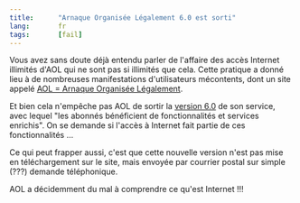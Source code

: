 ```yaml
--- 
title:      "Arnaque Organisée Légalement 6.0 est sorti" 
lang:       fr 
tags:       [fail]
---
```



Vous avez sans doute déjà entendu parler de l'affaire des accès Internet illimités d'AOL qui ne sont pas si illimités que cela. Cette pratique a donné lieu à de nombreuses manifestations d'utilisateurs mécontents, dont un site appelé [AOL = Arnaque Organisée Légalement](http://www.tous-contre-aol.ovh.org/).

Et bien cela n'empêche pas AOL de sortir la [version 6.0](http://www.aol.fr/presse/aol6.htm) de son service, avec lequel "les abonnés bénéficient de fonctionnalités et services enrichis". On se demande si l'accès à Internet fait partie de ces fonctionnalités ...

Ce qui peut frapper aussi, c'est que cette nouvelle version n'est pas mise en téléchargement sur le site, mais envoyée par courrier postal sur simple (???) demande téléphonique.

AOL a décidemment du mal à comprendre ce qu'est Internet !!!
